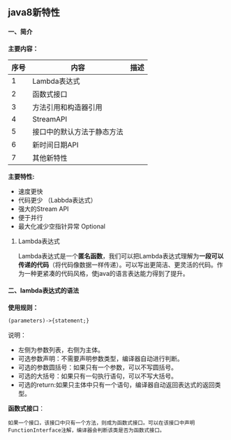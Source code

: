 ## java8新特性

#### 一、简介

**主要内容：**

| 序号 | 内容                       | 描述 |
| ---- | -------------------------- | ---- |
| 1    | Lambda表达式               |      |
| 2    | 函数式接口                 |      |
| 3    | 方法引用和构造器引用       |      |
| 4    | StreamAPI                  |      |
| 5    | 接口中的默认方法于静态方法 |      |
| 6    | 新时间日期API              |      |
| 7    | 其他新特性                 |      |

**主要特性:**

- 速度更快
- 代码更少 （Labbda表达式）
- 强大的Stream API
- 便于并行
- 最大化减少空指针异常 Optional

1. Lambda表达式

   Lambda表达式是一个**匿名函数**，我们可以把Lambda表达式理解为**一段可以传递的代码**（将代码像数据一样传递）。可以写出更简洁、更灵活的代码。作为一种更紧凑的代码风格，使java的语言表达能力得到了提升。


#### 二、lambda表达式的语法

**使用规则：**

```html
(parameters)->{statement;}
```

说明：

- 左侧为参数列表，右侧为主体。
- 可选参数声明：不需要声明参数类型，编译器自动进行判断。
- 可选的参数圆括号：如果只有一个参数，可以不写圆括号。
- 可选的大括号：如果只有一句执行语句，可以不写大括号。
- 可选的return:如果只主体中只有一个语句，编译器自动返回表达式的返回类型。

**函数式接口**：

```
如果一个接口，该接口中只有一个方法，则成为函数式接口。可以在该接口中声明FunctionInterface注解，编译器会判断该类是否为函数式接口。
```



